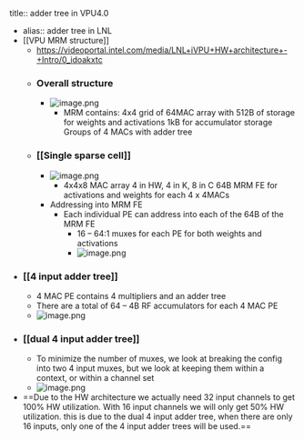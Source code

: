 title:: adder tree in VPU4.0

- alias:: adder tree in LNL
- [[VPU MRM structure]]
	- https://videoportal.intel.com/media/LNL+iVPU+HW+architecture+-+Intro/0_idoakxtc
	- ### Overall structure
		- ![image.png](../assets/image_1649838736970_0.png)
			- MRM contains:
			  4x4 grid of 64MAC array with 512B of storage for weights and activations
			  1kB for accumulator storage
			  Groups of 4 MACs with adder tree
	- ### [[Single sparse cell]]
		- ![image.png](../assets/image_1649838834477_0.png)
			- 4x4x8 MAC array
			  4 in HW, 4 in K, 8 in C
			  64B MRM FE for activations and weights for each 4 x 4MACs
		- Addressing into MRM FE
			- Each individual PE can address into each of the 64B of the MRM FE
				- 16 – 64:1 muxes for each PE for both weights and activations
				- ![image.png](../assets/image_1649838975044_0.png)
- ### [[4 input adder tree]]
	- 4 MAC PE contains 4 multipliers and an adder tree
	- There are a total of 64 – 4B RF accumulators for each 4 MAC PE
	- ![image.png](../assets/image_1649838640949_0.png)
- ### [[dual 4 input adder tree]]
	- To minimize the number of muxes, we look at breaking the config into two 4 input muxes, but we look at keeping them within a context, or within a channel set
	- ![image.png](../assets/image_1649838586569_0.png)
- ==Due to the HW architecture we actually need 32 input channels to get 100% HW utilization. With 16 input channels we will only get 50% HW utilization. this is due to the dual 4 input adder tree, when there are only 16 inputs, only one of the 4 input adder trees will be used.==